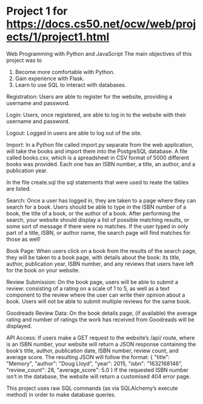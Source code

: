 # Project 1 for https://docs.cs50.net/ocw/web/projects/1/project1.html

Web Programming with Python and JavaScript
The main objectives of this project was to
1. Become more comfortable with Python.
2. Gain experience with Flask.
3. Learn to use SQL to interact with databases.


Registration: Users are able to register for the website, providing a username and password.

Login: Users, once registered, are able to log in to the website with their username and password.

Logout: Logged in users are able to log out of the site.

Import: 
In a Python file called import.py separate from the web application, will take the books and import them into the PostgreSQL database.
A file called books.csv, which is a spreadsheet in CSV format of 5000 different books was provided.
Each one has an ISBN number, a title, an author, and a publication year. 

In the file create.sql the sql statements that were used to reate the tables are listed.
 
 
Search: Once a user has logged in, they are taken to a page where they can search for a book. 
Users should be able to type in the ISBN number of a book, the title of a book, or the author of a book. 
After performing the search, your website should display a list of possible matching results, or some sort of message if there were no matches.
If the user typed in only part of a title, ISBN, or author name, the search page will find matches for those as well!

Book Page: When users click on a book from the results of the search page, they will be taken to a book page, with details about the book: its title, author, publication year, ISBN number, and any reviews that users have left for the book on your website.

Review Submission: On the book page, users will be able to submit a review: consisting of a rating on a scale of 1 to 5, as well as a text component to the review where the user can write their opinion about a book.
Users will not be able to submit multiple reviews for the same book.

Goodreads Review Data: On the book details page, (if available) the average rating and number of ratings the work has received from Goodreads will be displayed.

API Access: If users make a GET request to the website’s /api/<isbn> route, where <isbn> is an ISBN number, your website will return a JSON response containing the book’s title, author, publication date, ISBN number, review count, and average score. The resulting JSON will follow the format:
{
    "title": "Memory",
    "author": "Doug Lloyd",
    "year": 2015,
    "isbn": "1632168146",
    "review_count": 28,
    "average_score": 5.0
}
If the requested ISBN number isn’t in the database, the website will return a customised 404 error page.

This project uses raw SQL commands (as via SQLAlchemy’s execute method) in order to make database queries. 


